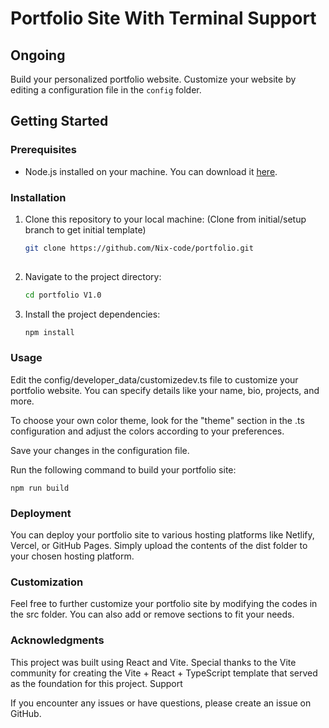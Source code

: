 # Portfolio Site With Terminal Support
## Ongoing 
Build your personalized portfolio website. Customize your website by editing a configuration file in the `config` folder. 

## Getting Started

### Prerequisites

- Node.js installed on your machine. You can download it [here](https://nodejs.org/).

### Installation

1. Clone this repository to your local machine: (Clone from initial/setup branch to get initial template)

   ```bash
   git clone https://github.com/Nix-code/portfolio.git
 
2. Navigate to the project directory:
   ```bash
   cd portfolio V1.0

   ```
3. Install the project dependencies:
   ```bash 
   npm install

   ```
### Usage
Edit the config/developer_data/customizedev.ts file to customize your portfolio website. You can specify details like your name, bio, projects, and more.

To choose your own color theme, look for the "theme" section in the .ts configuration and adjust the colors according to your preferences.


Save your changes in the configuration file.

Run the following command to build your portfolio site:

```npm run build```

### Deployment
You can deploy your portfolio site to various hosting platforms like Netlify, Vercel, or GitHub Pages. Simply upload the contents of the dist folder to your chosen hosting platform.

### Customization
Feel free to further customize your portfolio site by modifying the codes in the src folder. You can also add or remove sections to fit your needs.

### Acknowledgments
This project was built using React and Vite.
Special thanks to the Vite community for creating the Vite + React + TypeScript template that served as the foundation for this project.
Support

If you encounter any issues or have questions, please create an issue on GitHub.